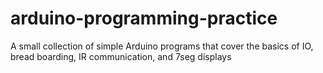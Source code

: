 # arduino-programming-practice
A small collection of simple Arduino programs that cover the basics of IO, bread boarding, IR communication, and 7seg displays
